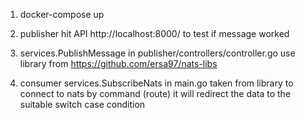 
1. docker-compose up

2. publisher
    hit API http://localhost:8000/ to test if message worked

3. services.PublishMessage in publisher/controllers/controller.go use library from https://github.com/ersa97/nats-libs    

4. consumer
    services.SubscribeNats in main.go taken from library to connect to nats
    by command (route) it will redirect the data to the suitable switch case condition 
